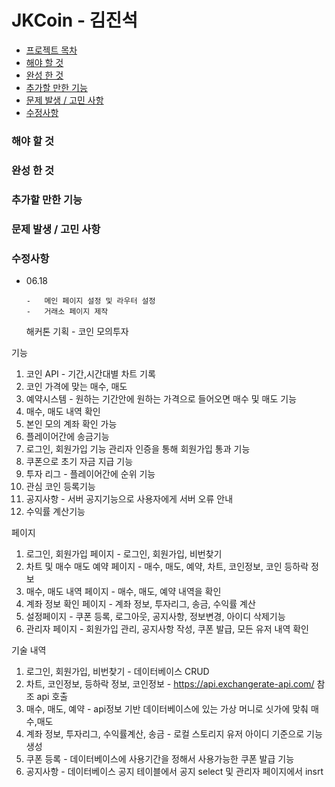 # JKCoin - 김진석

-   [프로젝트 목차](#프로젝트-목차)
-   [해야 할 것](#해야-할-것)
-   [완성 한 것](#완성-한-것)
-   [추가할 만한 기능](#추가할-만한-기능)
-   [문제 발생 / 고민 사항](#문제-발생--고민-사항)
-   [수정사항](#수정사항)

### 해야 할 것

### 완성 한 것

### 추가할 만한 기능

### 문제 발생 / 고민 사항

### 수정사항

-   06.18

        -   메인 페이지 설정 및 라우터 설정
        -   거래소 페이지 제작

    해커톤 기획 - 코인 모의투자

기능

1. 코인 API - 기간,시간대별 차트 기록
2. 코인 가격에 맞는 매수, 매도
3. 예약시스템 - 원하는 기간안에 원하는 가격으로 들어오면 매수 및 매도 기능
4. 매수, 매도 내역 확인
5. 본인 모의 계좌 확인 가능
6. 플레이어간에 송금기능
7. 로그인, 회원가입 기능 관리자 인증을 통해 회원가입 통과 기능
8. 쿠폰으로 초기 자금 지급 기능
9. 투자 리그 - 플레이어간에 순위 기능
10. 관심 코인 등록기능
11. 공지사항 - 서버 공지기능으로 사용자에게 서버 오류 안내
12. 수익률 계산기능

페이지

1. 로그인, 회원가입 페이지 - 로그인, 회원가입, 비번찾기
2. 차트 및 매수 매도 예약 페이지 - 매수, 매도, 예약, 차트, 코인정보, 코인 등하락 정보
3. 매수, 매도 내역 페이지 - 매수, 매도, 예약 내역을 확인
4. 계좌 정보 확인 페이지 - 계좌 정보, 투자리그, 송금, 수익률 계산
5. 설정페이지 - 쿠폰 등록, 로그아웃, 공지사항, 정보변경, 아이디 삭제기능
6. 관리자 페이지 - 회원가입 관리, 공지사항 작성, 쿠폰 발급, 모든 유저 내역 확인

기술 내역

1. 로그인, 회원가입, 비번찾기 - 데이터베이스 CRUD
2. 차트, 코인정보, 등하락 정보, 코인정보 - https://api.exchangerate-api.com/ 참조 api 호출
3. 매수, 매도, 예약 - api정보 기반 데이터베이스에 있는 가상 머니로 싯가에 맞춰 매수,매도
4. 계좌 정보, 투자리그, 수익률계산, 송금 - 로컬 스토리지 유저 아이디 기준으로 기능 생성
5. 쿠폰 등록 - 데이터베이스에 사용기간을 정해서 사용가능한 쿠폰 발급 기능
6. 공지사항 - 데이터베이스 공지 테이블에서 공지 select 및 관리자 페이지에서 insrt
